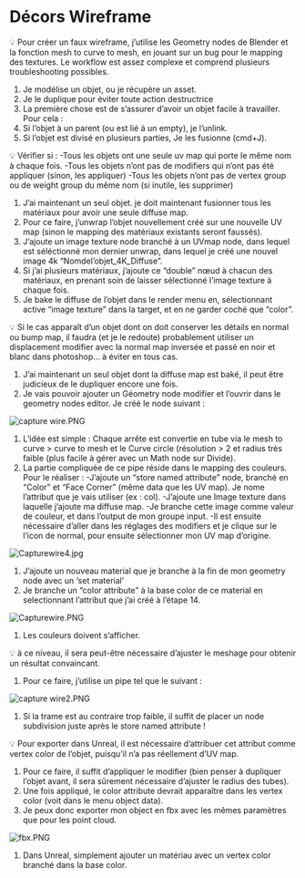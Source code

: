 # Décors Wireframe

<aside>
💡 Pour créer un faux wireframe, j’utilise les Geometry nodes de Blender et la fonction mesh to curve to mesh, en jouant sur un bug pour le mapping des textures. Le workflow est assez complexe et comprend plusieurs troubleshooting possibles.

</aside>

1. Je modélise un objet, ou je récupère un asset. 
2. Je le duplique pour éviter toute action destructrice 
3. La première chose est de s’assurer d’avoir un objet facile à travailler. Pour cela : 
4. Si l’objet à un parent (ou est lié à un empty), je l’unlink.
5. Si l’objet est divisé en plusieurs parties, Je les fusionne (cmd+J).

<aside>
💡 Vérifier si : 
-Tous les objets ont une seule uv map qui porte le même nom à chaque fois.
-Tous les objets n’ont pas de modifiers qui n’ont pas été appliquer (sinon, les appliquer) 
-Tous les objets n’ont pas de vertex group ou de weight group du même nom (si inutile, les supprimer)

</aside>

1. J’ai maintenant un seul objet. je doit maintenant fusionner tous les matériaux pour avoir une seule diffuse map. 
2. Pour ce faire, j’unwrap l’objet nouvellement créé sur une nouvelle UV map (sinon le mapping des matériaux existants seront faussés).
3. J’ajoute un image texture node branché à un UVmap node, dans lequel est séléctionné mon dernier unwrap, dans lequel je créé une nouvel image 4k “Nomdel’objet_4K_Diffuse”.
4. Si j’ai plusieurs matériaux, j’ajoute ce “double” nœud à chacun des matériaux, en prenant soin de laisser sélectionné l’image texture à chaque fois.
5. Je bake le diffuse de l’objet dans le render menu en, sélectionnant active “image texture” dans la target, et en ne garder coché que “color”.

<aside>
💡 Si le cas apparaît d’un objet dont on doit conserver les détails en normal ou bump map, il faudra (et je le redoute) probablement utiliser un displacement modifier avec la normal map inversée et passé en noir et blanc dans photoshop… à éviter en tous cas.

</aside>

1. J’ai maintenant un seul objet dont la diffuse map est baké, il peut être judicieux de le dupliquer encore une fois.
2. Je vais pouvoir ajouter un Géometry node modifier et l’ouvrir dans le geometry nodes editor. Je créé le node suivant : 

![capture wire.PNG](De%CC%81cors%20Wireframe%201a555bd26cee47e3ac45a538e941b232/capture_wire.png)

1. L’idée est simple : Chaque arrête est convertie en tube via le mesh to curve > curve to mesh et le Curve circle (résolution > 2 et radius très faible (plus facile à gérer avec un Math node sur Divide).
2. La partie compliquée de ce pipe réside dans le mapping des couleurs. Pour le réaliser : 
-J’ajoute un “store named attribute” node, branché en  “Color” et “Face Corner” (même data que les UV map). Je nome l’attribut que je vais utiliser (ex : col).
-J’ajoute une Image texture dans laquelle j’ajoute ma diffuse map.
-Je branche cette image comme valeur de couleur, et dans l’output de mon groupe input.
-Il est ensuite nécessaire d’aller dans les réglages des modifiers et je clique sur le l’icon de normal, pour ensuite sélectionner mon UV map d’origine. 

![Capturewire4.jpg](De%CC%81cors%20Wireframe%201a555bd26cee47e3ac45a538e941b232/Capturewire4.jpg)

1. J’ajoute un nouveau material que je branche à la fin de mon geometry node avec un ‘set material’
2. Je branche un “color attribute” à la base color de ce material en selectionnant l’attribut que j’ai créé à l’étape 14. 

![Capturewire.PNG](De%CC%81cors%20Wireframe%201a555bd26cee47e3ac45a538e941b232/Capturewire.png)

1. Les couleurs doivent s’afficher.

<aside>
💡 à ce niveau, il sera peut-être nécessaire d’ajuster le meshage pour obtenir un résultat convaincant.

</aside>

1. Pour ce faire, j’utilise un pipe tel que le suivant : 

![capture wire2.PNG](De%CC%81cors%20Wireframe%201a555bd26cee47e3ac45a538e941b232/capture_wire2.png)

1. Si la trame est au contraire trop faible, il suffit de placer un node subdivision juste après le store named attribute !

<aside>
💡 Pour exporter dans Unreal, il est nécessaire d’attribuer cet attribut comme vertex color de l’objet, puisqu’il n’a pas réellement d’UV map.

</aside>

1. Pour ce faire, il suffit d’appliquer le modifier (bien penser à dupliquer l’objet avant, il sera sûrement nécessaire d’ajuster le radius des tubes). 
2. Une fois appliqué, le color attribute devrait apparaître dans les vertex color (voit dans le menu object data). 
3. Je peux donc exporter mon object en fbx avec les mêmes paramètres que pour les point cloud.

![fbx.PNG](De%CC%81cors%20Wireframe%201a555bd26cee47e3ac45a538e941b232/fbx.png)

1. Dans Unreal, simplement ajouter un matériau avec un vertex color branché dans la base color.